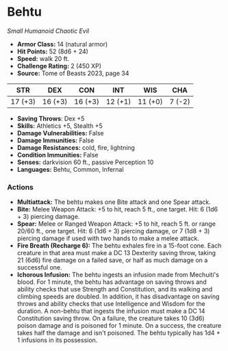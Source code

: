 # Behtu

*Small* *Humanoid* *Chaotic Evil*

- **Armor Class:** 14 (natural armor)
- **Hit Points:** 52 (8d6 + 24)
- **Speed:** walk 20 ft.
- **Challenge Rating:** 2 (450 XP)
- **Source:** Tome of Beasts 2023, page 34

| STR | DEX | CON | INT | WIS | CHA |
| --- | --- | --- | --- | --- | --- |
| 17 (+3) | 16 (+3) | 16 (+3) | 12 (+1) | 11 (+0) | 7 (-2) |

- **Saving Throws**: Dex +5
- **Skills:** Athletics +5, Stealth +5
- **Damage Vulnerabilities:** False
- **Damage Immunities:** False
- **Damage Resistances:** cold, fire, lightning
- **Condition Immunities:** False
- **Senses:** darkvision 60 ft., passive Perception 10
- **Languages:** Behtu, Common, Infernal

### Actions

- **Multiattack:** The behtu makes one Bite attack and one Spear attack.
- **Bite:** Melee Weapon Attack: +5 to hit, reach 5 ft., one target. Hit: 6 (1d6 + 3) piercing damage.
- **Spear:** Melee or Ranged Weapon Attack: +5 to hit, reach 5 ft. or range 20/60 ft., one target. Hit: 6 (1d6 + 3) piercing damage, or 7 (1d8 + 3) piercing damage if used with two hands to make a melee attack.
- **Fire Breath (Recharge 6):** The behtu exhales fire in a 15-foot cone. Each creature in that area must make a DC 13 Dexterity saving throw, taking 21 (6d6) fire damage on a failed save, or half as much damage on a successful one.
- **Ichorous Infusion:** The behtu ingests an infusion made from Mechuiti's blood. For 1 minute, the behtu has advantage on saving throws and ability checks that use Strength and Constitution, and its walking and climbing speeds are doubled. In addition, it has disadvantage on saving throws and ability checks that use Intelligence and Wisdom for the duration. A non-behtu that ingests the infusion must make a DC 14 Constitution saving throw. On a failure, the creature takes 10 (3d6) poison damage and is poisoned for 1 minute. On a success, the creature takes half the damage and isn't poisoned. The behtu typically has 1d4 + 1 infusions in its possession.
